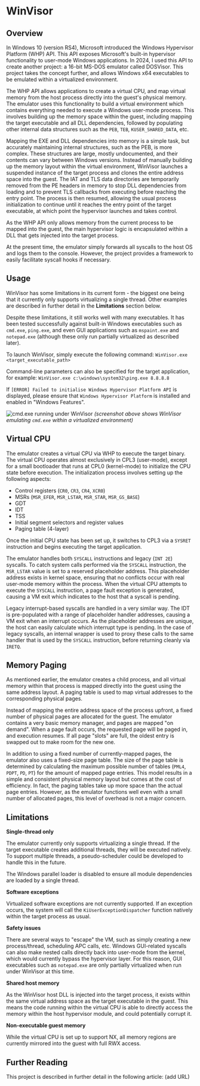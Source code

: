 # WinVisor

## Overview

In Windows 10 (version RS4), Microsoft introduced the Windows Hypervisor Platform (WHP) API. This API exposes Microsoft's built-in hypervisor functionality to user-mode Windows applications. In 2024, I used this API to create another project: a 16-bit MS-DOS emulator called DOSVisor. This project takes the concept further, and allows Windows x64 executables to be emulated within a virtualized environment.

The WHP API allows applications to create a virtual CPU, and map virtual memory from the host process directly into the guest's physical memory. The emulator uses this functionality to build a virtual environment which contains everything needed to execute a Windows user-mode process. This involves building up the memory space within the guest, including mapping the target executable and all DLL dependencies, followed by populating other internal data structures such as the `PEB`, `TEB`, `KUSER_SHARED_DATA`, etc.

Mapping the EXE and DLL dependencies into memory is a simple task, but accurately maintaining internal structures, such as the PEB, is more complex. These structures are large, mostly undocumented, and their contents can vary between Windows versions. Instead of manually building up the memory layout within the virtual environment, WinVisor launches a suspended instance of the target process and clones the entire address space into the guest. The IAT and TLS data directories are temporarily removed from the PE headers in memory to stop DLL dependencies from loading and to prevent TLS callbacks from executing before reaching the entry point. The process is then resumed, allowing the usual process initialization to continue until it reaches the entry point of the target executable, at which point the hypervisor launches and takes control.

As the WHP API only allows memory from the current process to be mapped into the guest, the main hypervisor logic is encapsulated within a DLL that gets injected into the target process.

At the present time, the emulator simply forwards all syscalls to the host OS and logs them to the console. However, the project provides a framework to easily facilitate syscall hooks if necessary.

## Usage

WinVisor has some limitations in its current form - the biggest one being that it currently only supports virtualizing a single thread. Other examples are described in further detail in the **Limitations** section below.

Despite these limitations, it still works well with many executables. It has been tested successfully against built-in Windows executables such as `cmd.exe`, `ping.exe`, and even GUI applications such as `mspaint.exe` and `notepad.exe` (although these only run partially virtualized as described later).

To launch WinVisor, simply execute the following command:
`WinVisor.exe <target_executable_path>`

Command-line parameters can also be specified for the target application, for example:
`WinVisor.exe c:\windows\system32\ping.exe 8.8.8.8`

If `[ERROR] Failed to initialise Windows Hypervisor Platform API` is displayed, please ensure that `Windows Hypervisor Platform` is installed and enabled in "Windows Features".

![cmd.exe running under WinVisor](https://github.com/x86matthew/WinVisor/blob/main/winvisor_screenshot.png?raw=true)
*(screenshot above shows WinVisor emulating `cmd.exe` within a virtualized environment)*

## Virtual CPU

The emulator creates a virtual CPU via WHP to execute the target binary. The virtual CPU operates almost exclusively in CPL3 (user-mode), except for a small bootloader that runs at CPL0 (kernel-mode) to initialize the CPU state before execution. The initialization process involves setting up the following aspects:

- Control registers (`CR0`, `CR3`, `CR4`, `XCR0`)
- MSRs (`MSR_EFER`, `MSR_LSTAR`, `MSR_STAR`, `MSR_GS_BASE`)
- GDT
- IDT
- TSS
- Initial segment selectors and register values
- Paging table (4-layer)

Once the initial CPU state has been set up, it switches to CPL3 via a `SYSRET` instruction and begins executing the target application.

The emulator handles both `SYSCALL` instructions and legacy (`INT 2E`) syscalls. To catch system calls performed via the `SYSCALL` instruction, the `MSR_LSTAR` value is set to a reserved placeholder address. This placeholder address exists in kernel space, ensuring that no conflicts occur with real user-mode memory within the process. When the virtual CPU attempts to execute the `SYSCALL` instruction, a page fault exception is generated, causing a VM exit which indicates to the host that a syscall is pending.

Legacy interrupt-based syscalls are handled in a very similar way. The IDT is pre-populated with a range of placeholder handler addresses, causing a VM exit when an interrupt occurs. As the placeholder addresses are unique, the host can easily calculate which interrupt type is pending. In the case of legacy syscalls, an internal wrapper is used to proxy these calls to the same handler that is used by the `SYSCALL` instruction, before returning cleanly via `IRETQ`.

## Memory Paging

As mentioned earlier, the emulator creates a child process, and all virtual memory within that process is mapped directly into the guest using the same address layout. A paging table is used to map virtual addresses to the corresponding physical pages.

Instead of mapping the entire address space of the process upfront, a fixed number of physical pages are allocated for the guest. The emulator contains a very basic memory manager, and pages are mapped "on demand". When a page fault occurs, the requested page will be paged in, and execution resumes. If all page "slots" are full, the oldest entry is swapped out to make room for the new one.

In addition to using a fixed number of currently-mapped pages, the emulator also uses a fixed-size page table. The size of the page table is determined by calculating the maximum possible number of tables (`PML4`, `PDPT`, `PD`, `PT`) for the amount of mapped page entries. This model results in a simple and consistent physical memory layout but comes at the cost of efficiency. In fact, the paging tables take up more space than the actual page entries. However, as the emulator functions well even with a small number of allocated pages, this level of overhead is not a major concern.

## Limitations

**Single-thread only**

The emulator currently only supports virtualizing a single thread. If the target executable creates additional threads, they will be executed natively. To support multiple threads, a pseudo-scheduler could be developed to handle this in the future.

The Windows parallel loader is disabled to ensure all module dependencies are loaded by a single thread.

**Software exceptions**

Virtualized software exceptions are not currently supported. If an exception occurs, the system will call the `KiUserExceptionDispatcher` function natively within the target process as usual.

**Safety issues**

There are several ways to "escape" the VM, such as simply creating a new process/thread, scheduling APC calls, etc. Windows GUI-related syscalls can also make nested calls directly back into user-mode from the kernel, which would currently bypass the hypervisor layer. For this reason, GUI executables such as `notepad.exe` are only partially virtualized when run under WinVisor at this time.

**Shared host memory**

As the WinVisor host DLL is injected into the target process, it exists within the same virtual address space as the target executable in the guest. This means the code running within the virtual CPU is able to directly access the memory within the host hypervisor module, and could potentially corrupt it.

**Non-executable guest memory**

While the virtual CPU is set up to support NX, all memory regions are currently mirrored into the guest with full RWX access.

## Further Reading

This project is described in further detail in the following article:
(add URL)
